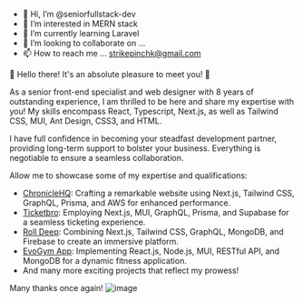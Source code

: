 - 👋 Hi, I’m @seniorfullstack-dev 
- 👀 I’m interested in MERN stack
- 🌱 I’m currently learning Laravel
- 💞️ I’m looking to collaborate on ...
- 📫 How to reach me ... strikepinchk@gmail.com

🌟 Hello there! It's an absolute pleasure to meet you! 🌟

As a senior front-end specialist and web designer with 8 years of outstanding experience, I am thrilled to be here and share my expertise with you! My skills encompass React, Typescript, Next.js, as well as Tailwind CSS, MUI, Ant Design, CSS3, and HTML.

 I have full confidence in becoming your steadfast development partner, providing long-term support to bolster your business. 
Everything is negotiable to ensure a seamless collaboration.

Allow me to showcase some of my expertise and qualifications:


- [ChronicleHQ](https://chroniclehq.com/): Crafting a remarkable website using Next.js, Tailwind CSS, GraphQL, Prisma, and AWS for enhanced performance.
- [Ticketbro](https://ticketbro.io/): Employing Next.js, MUI, GraphQL, Prisma, and Supabase for a seamless ticketing experience.
- [Roll Deep](https://rolldeep.co/): Combining Next.js, Tailwind CSS, GraphQL, MongoDB, and Firebase to create an immersive platform.
- [EvoGym App](https://evogymapp.netlify.app/): Implementing React.js, Node.js, MUI, RESTful API, and MongoDB for a dynamic fitness application.
- And many more exciting projects that reflect my prowess!

Many thanks once again!
![image](https://github.com/seniorfullstack-dev/seniorfullstack-dev/assets/144765759/b2024347-124c-4df3-a48f-5f360d0baeb3)
